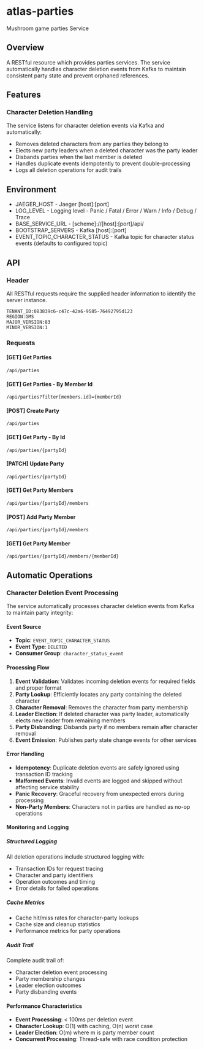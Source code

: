 # atlas-parties
Mushroom game parties Service

## Overview

A RESTful resource which provides parties services. The service automatically handles character deletion events from Kafka to maintain consistent party state and prevent orphaned references.

## Features

### Character Deletion Handling
The service listens for character deletion events via Kafka and automatically:
- Removes deleted characters from any parties they belong to
- Elects new party leaders when a deleted character was the party leader
- Disbands parties when the last member is deleted
- Handles duplicate events idempotently to prevent double-processing
- Logs all deletion operations for audit trails

## Environment

- JAEGER_HOST - Jaeger [host]:[port]
- LOG_LEVEL - Logging level - Panic / Fatal / Error / Warn / Info / Debug / Trace
- BASE_SERVICE_URL - [scheme]://[host]:[port]/api/
- BOOTSTRAP_SERVERS - Kafka [host]:[port]
- EVENT_TOPIC_CHARACTER_STATUS - Kafka topic for character status events (defaults to configured topic)

## API

### Header

All RESTful requests require the supplied header information to identify the server instance.

```
TENANT_ID:083839c6-c47c-42a6-9585-76492795d123
REGION:GMS
MAJOR_VERSION:83
MINOR_VERSION:1
```

### Requests

#### [GET] Get Parties

```/api/parties```

#### [GET] Get Parties - By Member Id

```/api/parties?filter[members.id]={memberId}```

#### [POST] Create Party

```/api/parties```

#### [GET] Get Party - By Id

```/api/parties/{partyId}```

#### [PATCH] Update Party

```/api/parties/{partyId}```

#### [GET] Get Party Members

```/api/parties/{partyId}/members```

#### [POST] Add Party Member

```/api/parties/{partyId}/members```

#### [GET] Get Party Member

```/api/parties/{partyId}/members/{memberId}```

## Automatic Operations

### Character Deletion Event Processing

The service automatically processes character deletion events from Kafka to maintain party integrity:

#### Event Source
- **Topic**: `EVENT_TOPIC_CHARACTER_STATUS`
- **Event Type**: `DELETED`
- **Consumer Group**: `character_status_event`

#### Processing Flow
1. **Event Validation**: Validates incoming deletion events for required fields and proper format
2. **Party Lookup**: Efficiently locates any party containing the deleted character
3. **Character Removal**: Removes the character from party membership
4. **Leader Election**: If deleted character was party leader, automatically elects new leader from remaining members
5. **Party Disbanding**: Disbands party if no members remain after character removal
6. **Event Emission**: Publishes party state change events for other services

#### Error Handling
- **Idempotency**: Duplicate deletion events are safely ignored using transaction ID tracking
- **Malformed Events**: Invalid events are logged and skipped without affecting service stability
- **Panic Recovery**: Graceful recovery from unexpected errors during processing
- **Non-Party Members**: Characters not in parties are handled as no-op operations

#### Monitoring and Logging

##### Structured Logging
All deletion operations include structured logging with:
- Transaction IDs for request tracing
- Character and party identifiers
- Operation outcomes and timing
- Error details for failed operations

##### Cache Metrics
- Cache hit/miss rates for character-party lookups
- Cache size and cleanup statistics
- Performance metrics for party operations

##### Audit Trail
Complete audit trail of:
- Character deletion event processing
- Party membership changes
- Leader election outcomes
- Party disbanding events

#### Performance Characteristics
- **Event Processing**: < 100ms per deletion event
- **Character Lookup**: O(1) with caching, O(n) worst case
- **Leader Election**: O(m) where m is party member count
- **Concurrent Processing**: Thread-safe with race condition protection
